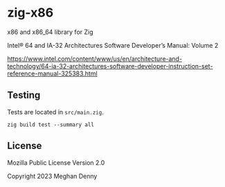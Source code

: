 # zig-x86

x86 and x86_64 library for Zig

Intel® 64 and IA-32 Architectures Software Developer’s Manual: Volume 2

https://www.intel.com/content/www/us/en/architecture-and-technology/64-ia-32-architectures-software-developer-instruction-set-reference-manual-325383.html

## Testing

Tests are located in `src/main.zig`.

```
zig build test --summary all
```

## License

Mozilla Public License Version 2.0

Copyright 2023 Meghan Denny
